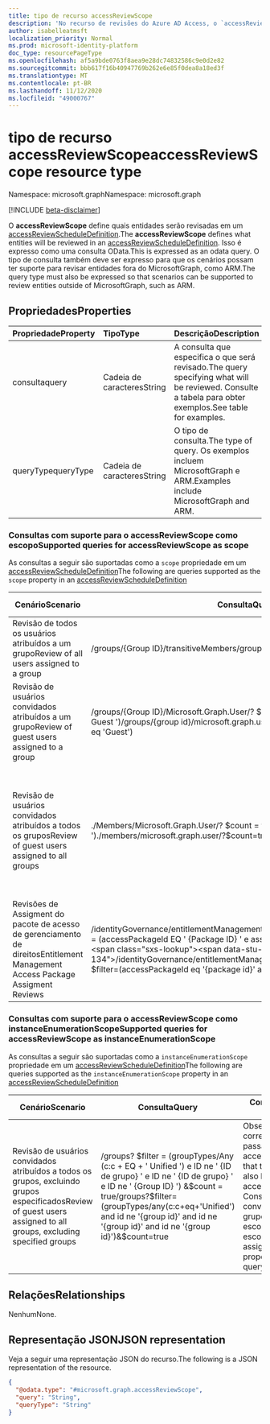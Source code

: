 ```yaml
---
title: tipo de recurso accessReviewScope
description: 'No recurso de revisões do Azure AD Access, o `accessReviewScope` representa quais entidades serão revisadas em uma revisão do Access.  '
author: isabelleatmsft
localization_priority: Normal
ms.prod: microsoft-identity-platform
doc_type: resourcePageType
ms.openlocfilehash: af5a9bde0763f8aea9e28dc74832586c9e0d2e82
ms.sourcegitcommit: bbb617f16b40947769b262e6e85f0dea8a18ed3f
ms.translationtype: MT
ms.contentlocale: pt-BR
ms.lasthandoff: 11/12/2020
ms.locfileid: "49000767"
---
```

# <a name="accessreviewscope-resource-type"></a><span data-ttu-id="766ab-103">tipo de recurso accessReviewScope</span><span class="sxs-lookup"><span data-stu-id="766ab-103">accessReviewScope resource type</span></span>

<span data-ttu-id="766ab-104">Namespace: microsoft.graph</span><span class="sxs-lookup"><span data-stu-id="766ab-104">Namespace: microsoft.graph</span></span>

[!INCLUDE [beta-disclaimer](../../includes/beta-disclaimer.md)]

<span data-ttu-id="766ab-105">O **accessReviewScope** define quais entidades serão revisadas em um [accessReviewScheduleDefinition](accessreviewscheduledefinition.md).</span><span class="sxs-lookup"><span data-stu-id="766ab-105">The **accessReviewScope** defines what entities will be reviewed in an [accessReviewScheduleDefinition](accessreviewscheduledefinition.md).</span></span> <span data-ttu-id="766ab-106">Isso é expresso como uma consulta OData.</span><span class="sxs-lookup"><span data-stu-id="766ab-106">This is expressed as an odata query.</span></span> <span data-ttu-id="766ab-107">O tipo de consulta também deve ser expresso para que os cenários possam ter suporte para revisar entidades fora do MicrosoftGraph, como ARM.</span><span class="sxs-lookup"><span data-stu-id="766ab-107">The query type must also be expressed so that scenarios can be supported to review entities outside of MicrosoftGraph, such as ARM.</span></span>

## <a name="properties"></a><span data-ttu-id="766ab-108">Propriedades</span><span class="sxs-lookup"><span data-stu-id="766ab-108">Properties</span></span>
| <span data-ttu-id="766ab-109">Propriedade</span><span class="sxs-lookup"><span data-stu-id="766ab-109">Property</span></span>   | <span data-ttu-id="766ab-110">Tipo</span><span class="sxs-lookup"><span data-stu-id="766ab-110">Type</span></span>  | <span data-ttu-id="766ab-111">Descrição</span><span class="sxs-lookup"><span data-stu-id="766ab-111">Description</span></span> |
| :-------------------------| :---------- | :---------- |
| <span data-ttu-id="766ab-112">consulta</span><span class="sxs-lookup"><span data-stu-id="766ab-112">query</span></span> |<span data-ttu-id="766ab-113">Cadeia de caracteres</span><span class="sxs-lookup"><span data-stu-id="766ab-113">String</span></span>  | <span data-ttu-id="766ab-114">A consulta que especifica o que será revisado.</span><span class="sxs-lookup"><span data-stu-id="766ab-114">The query specifying what will be reviewed.</span></span> <span data-ttu-id="766ab-115">Consulte a tabela para obter exemplos.</span><span class="sxs-lookup"><span data-stu-id="766ab-115">See table for examples.</span></span> |
|<span data-ttu-id="766ab-116">queryType</span><span class="sxs-lookup"><span data-stu-id="766ab-116">queryType</span></span>  |<span data-ttu-id="766ab-117">Cadeia de caracteres</span><span class="sxs-lookup"><span data-stu-id="766ab-117">String</span></span> | <span data-ttu-id="766ab-118">O tipo de consulta.</span><span class="sxs-lookup"><span data-stu-id="766ab-118">The type of query.</span></span> <span data-ttu-id="766ab-119">Os exemplos incluem MicrosoftGraph e ARM.</span><span class="sxs-lookup"><span data-stu-id="766ab-119">Examples include MicrosoftGraph and ARM.</span></span> |

### <a name="supported-queries-for-accessreviewscope-as-scope"></a><span data-ttu-id="766ab-120">Consultas com suporte para o accessReviewScope como escopo</span><span class="sxs-lookup"><span data-stu-id="766ab-120">Supported queries for accessReviewScope as scope</span></span>
<span data-ttu-id="766ab-121">As consultas a seguir são suportadas como a `scope` propriedade em um [accessReviewScheduleDefinition](accessreviewscheduledefinition.md)</span><span class="sxs-lookup"><span data-stu-id="766ab-121">The following are queries supported as the `scope` property in an [accessReviewScheduleDefinition](accessreviewscheduledefinition.md)</span></span>

|<span data-ttu-id="766ab-122">Cenário</span><span class="sxs-lookup"><span data-stu-id="766ab-122">Scenario</span></span>| <span data-ttu-id="766ab-123">Consulta</span><span class="sxs-lookup"><span data-stu-id="766ab-123">Query</span></span> | <span data-ttu-id="766ab-124">Comentários adicionais</span><span class="sxs-lookup"><span data-stu-id="766ab-124">Additional Comments</span></span> |
|--|--|-- |
| <span data-ttu-id="766ab-125">Revisão de todos os usuários atribuídos a um grupo</span><span class="sxs-lookup"><span data-stu-id="766ab-125">Review of all users assigned to a group</span></span> | <span data-ttu-id="766ab-126">/groups/{Group ID}/transitiveMembers</span><span class="sxs-lookup"><span data-stu-id="766ab-126">/groups/{group id}/transitiveMembers</span></span> ||
| <span data-ttu-id="766ab-127">Revisão de usuários convidados atribuídos a um grupo</span><span class="sxs-lookup"><span data-stu-id="766ab-127">Review of guest users assigned to a group</span></span> | <span data-ttu-id="766ab-128">/groups/{Group ID}/Microsoft.Graph.User/? $count = true&$filter = (UserType EQ ' Guest ')</span><span class="sxs-lookup"><span data-stu-id="766ab-128">/groups/{group id}/microsoft.graph.user/?$count=true&$filter=(userType eq 'Guest')</span></span> ||
| <span data-ttu-id="766ab-129">Revisão de usuários convidados atribuídos a todos os grupos</span><span class="sxs-lookup"><span data-stu-id="766ab-129">Review of guest users assigned to all groups</span></span> | <span data-ttu-id="766ab-130">./Members/Microsoft.Graph.User/? $count = true&$filter = (UserType EQ ' Guest ')</span><span class="sxs-lookup"><span data-stu-id="766ab-130">./members/microsoft.graph.user/?$count=true&$filter=(userType eq 'Guest')</span></span> | <span data-ttu-id="766ab-131">Observe que o instanceEnumerationScope correspondente também deve ser passado para o accessReviewScheduleDefinition.</span><span class="sxs-lookup"><span data-stu-id="766ab-131">Note that the corresponding instanceEnumerationScope should also be passed in to the accessReviewScheduleDefinition.</span></span> <span data-ttu-id="766ab-132">Consulte a tabela abaixo para ver instanceEnumerationScope consulta.</span><span class="sxs-lookup"><span data-stu-id="766ab-132">See table below for instanceEnumerationScope query.</span></span> |
| <span data-ttu-id="766ab-133">Revisões de Assigment do pacote de acesso de gerenciamento de direitos</span><span class="sxs-lookup"><span data-stu-id="766ab-133">Entitlement Management Access Package Assigment Reviews</span></span> | <span data-ttu-id="766ab-134">/identityGovernance/entitlementManagement/accessPackageAssignments? $filter = (accessPackageId EQ ' {Package ID} ' e assignmentPolicyId EQ ' {ID} ')</span><span class="sxs-lookup"><span data-stu-id="766ab-134">/identityGovernance/entitlementManagement/accessPackageAssignments?$filter=(accessPackageId eq '{package id}' and assignmentPolicyId eq '{id}')</span></span>| <span data-ttu-id="766ab-135">Observe que somente leitura tem suporte para revisões de atribuição de pacote do Access</span><span class="sxs-lookup"><span data-stu-id="766ab-135">Note that only READ is supported for Access Package Assignment Reviews</span></span>|

### <a name="supported-queries-for-accessreviewscope-as-instanceenumerationscope"></a><span data-ttu-id="766ab-136">Consultas com suporte para o accessReviewScope como instanceEnumerationScope</span><span class="sxs-lookup"><span data-stu-id="766ab-136">Supported queries for accessReviewScope as instanceEnumerationScope</span></span>
<span data-ttu-id="766ab-137">As consultas a seguir são suportadas como a `instanceEnumerationScope` propriedade em um [accessReviewScheduleDefinition](accessreviewscheduledefinition.md)</span><span class="sxs-lookup"><span data-stu-id="766ab-137">The following are queries supported as the `instanceEnumerationScope` property in an [accessReviewScheduleDefinition](accessreviewscheduledefinition.md)</span></span>

|<span data-ttu-id="766ab-138">Cenário</span><span class="sxs-lookup"><span data-stu-id="766ab-138">Scenario</span></span>| <span data-ttu-id="766ab-139">Consulta</span><span class="sxs-lookup"><span data-stu-id="766ab-139">Query</span></span> | <span data-ttu-id="766ab-140">Comentários adicionais</span><span class="sxs-lookup"><span data-stu-id="766ab-140">Additional Comments</span></span> |
|--|--|--|
| <span data-ttu-id="766ab-141">Revisão de usuários convidados atribuídos a todos os grupos, excluindo grupos especificados</span><span class="sxs-lookup"><span data-stu-id="766ab-141">Review of guest users assigned to all groups, excluding specified groups</span></span> | <span data-ttu-id="766ab-142">/groups? $filter = (groupTypes/Any (c:c + EQ + ' Unified ') e ID ne ' {ID de grupo} ' e ID ne ' {ID de grupo} ' e ID ne ' {Group ID} ') &$count = true</span><span class="sxs-lookup"><span data-stu-id="766ab-142">/groups?$filter=(groupTypes/any(c:c+eq+'Unified') and id ne '{group id}' and id ne '{group id}' and id ne '{group id}')&$count=true</span></span> | <span data-ttu-id="766ab-143">Observe que o escopo correspondente deve também ser passado para o accessReviewScheduleDefinition.</span><span class="sxs-lookup"><span data-stu-id="766ab-143">Note that the corresponding scope should also be passed in to the accessReviewScheduleDefinition.</span></span> <span data-ttu-id="766ab-144">Consulte "análise de usuários convidados atribuídos a todos os grupos" na tabela de propriedades de escopo acima para a consulta de escopo.</span><span class="sxs-lookup"><span data-stu-id="766ab-144">See "Review of guest users assigned to all groups" in scope property table above for the scope query.</span></span> |

## <a name="relationships"></a><span data-ttu-id="766ab-145">Relações</span><span class="sxs-lookup"><span data-stu-id="766ab-145">Relationships</span></span>
<span data-ttu-id="766ab-146">Nenhum</span><span class="sxs-lookup"><span data-stu-id="766ab-146">None.</span></span>

## <a name="json-representation"></a><span data-ttu-id="766ab-147">Representação JSON</span><span class="sxs-lookup"><span data-stu-id="766ab-147">JSON representation</span></span>
<span data-ttu-id="766ab-148">Veja a seguir uma representação JSON do recurso.</span><span class="sxs-lookup"><span data-stu-id="766ab-148">The following is a JSON representation of the resource.</span></span>
<!-- {
  "blockType": "resource",
  "@odata.type": "microsoft.graph.accessReviewScope"
}
-->
``` json
{
  "@odata.type": "#microsoft.graph.accessReviewScope",
  "query": "String",
  "queryType": "String"
}
```

<!--
{
  "type": "#page.annotation",
  "description": "accessReviewScope resource",
  "keywords": "",
  "section": "documentation",
  "tocPath": "",
  "suppressions": []
}
-->
